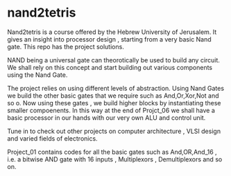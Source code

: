 # nand2tetris
Nand2tetris is a course offered by the Hebrew University of Jerusalem. It gives an insight into processor design , starting from a very basic Nand gate. This repo has the project solutions.

NAND being a universal gate can theorotically be used to build any circuit. We shall rely on this concept and start building out various components using the Nand Gate.

The project relies on using different levels of abstraction. Using Nand Gates we build the other basic gates that we require such as And,Or,Xor,Not and so o. Now using these gates , we build higher blocks by instantiating these smaller compoenents. In this way at the end of Projct_06 we shall have a basic processor in our hands with our very own ALU and control unit. 

Tune in to check out other projects on computer architecture , VLSI design and varied fields of electronics.

Project_01 contains codes for all the basic gates such as And,OR,And_16 , i.e. a bitwise AND gate with 16 inputs , Multiplexors , Demultiplexors and so on.
